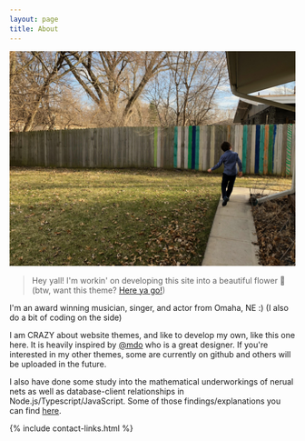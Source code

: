 ```yaml
---
layout: page
title: About
---
```


![](/goods/solly.jpg)

> Hey yall! I'm workin' on developing this site into a beautiful flower 🌺 (btw, want this theme? [Here ya go!](https://github.com/dannydenenberg/newcomen))

I'm an award winning musician, singer, and actor from Omaha, NE :) (I also do a bit of coding on the side)

I am CRAZY about website themes, and like to develop my own, like this one here. It is heavily inspired by [@mdo](https://github.com/mdo) who is a great designer. If you're interested in my other themes, some are currently on github and others will be uploaded in the future.

I also have done some study into the mathematical underworkings of nerual nets as well as database-client relationships in Node.js/Typescript/JavaScript. Some of those findings/explanations you can find [here](https://medium.com/@dannydenenberg).

 
{% include contact-links.html %}
